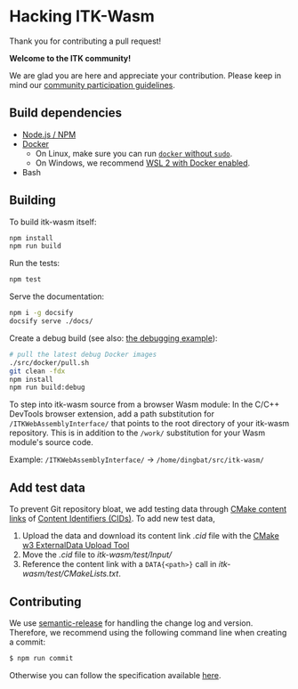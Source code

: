 # Hacking ITK-Wasm

Thank you for contributing a pull request!

**Welcome to the ITK community!**

We are glad you are here and appreciate your contribution. Please keep in mind our [community participation guidelines](https://github.com/InsightSoftwareConsortium/ITK/blob/main/CODE_OF_CONDUCT.md).

## Build dependencies

- [Node.js / NPM](https://nodejs.org/en/download/)
- [Docker](https://docs.docker.com/install/)
  * On Linux, make sure you can run [`docker` without `sudo`](https://askubuntu.com/questions/477551/how-can-i-use-docker-without-sudo).
  * On Windows, we recommend [WSL 2 with Docker enabled](https://docs.docker.com/desktop/windows/wsl/).
- Bash

## Building

To build itk-wasm itself:
```sh
npm install
npm run build
```

Run the tests:
```sh
npm test
```

Serve the documentation:
```sh
npm i -g docsify
docsify serve ./docs/
```

Create a debug build (see also: [the debugging example](../cxx/tutorial/debugging.html)):

```sh
# pull the latest debug Docker images
./src/docker/pull.sh
git clean -fdx
npm install
npm run build:debug
```

To step into itk-wasm source from a browser Wasm module: In the C/C++ DevTools browser
extension, add a path substitution for `/ITKWebAssemblyInterface/` that points to the
root directory of your itk-wasm repository. This is in addition to the `/work/`
substitution for your Wasm module's source code.

Example: `/ITKWebAssemblyInterface/` -> `/home/dingbat/src/itk-wasm/`

## Add test data

To prevent Git repository bloat, we add testing data through [CMake content links](https://blog.kitware.com/cmake-externaldata-using-large-files-with-distributed-version-control/) of [Content Identifiers (CIDs)](https://proto.school/anatomy-of-a-cid). To add new test data,

1. Upload the data and download its content link *.cid* file with the [CMake w3 ExternalData Upload Tool](https://cmake-w3-externaldata-upload.on.fleek.co/)
2. Move the *.cid* file to *itk-wasm/test/Input/*
3. Reference the content link with a `DATA{<path>}` call in *itk-wasm/test/CMakeLists.txt*.

## Contributing

We use [semantic-release](https://github.com/semantic-release/semantic-release) for handling the change log and version. Therefore, we recommend using the following command line when creating a commit:

```sh
$ npm run commit
```

Otherwise you can follow the specification available [here](https://gist.github.com/stephenparish/9941e89d80e2bc58a153).
